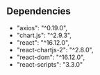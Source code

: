 ## Dependencies 

* "axios": "^0.19.0",
* "chart.js": "^2.9.3",
* "react": "^16.12.0",
* "react-chartjs-2": "^2.8.0",
* "react-dom": "^16.12.0",
* "react-scripts": "3.3.0"
